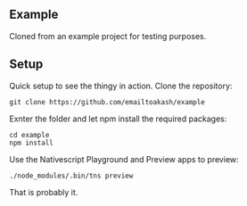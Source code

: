 ## Example

Cloned from an example project for testing purposes.

## Setup
Quick setup to see the thingy in action. Clone the repository:

    git clone https://github.com/emailtoakash/example

Exnter the folder and let npm install the required packages:

    cd example
    npm install

Use the Nativescript Playground and Preview apps to preview:

    ./node_modules/.bin/tns preview

That is probably it.